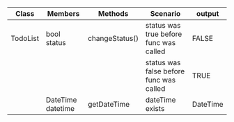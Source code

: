 | Class    | Members           | Methods        | Scenario                                | output   |
|----------|-------------------|----------------|-----------------------------------------|----------|
| TodoList | bool status       | changeStatus() | status was true before func was called  | FALSE    |
|          |                   |                | status was false before func was called | TRUE     |
|          | DateTime datetime | getDateTime    | dateTime exists                         | DateTime |
